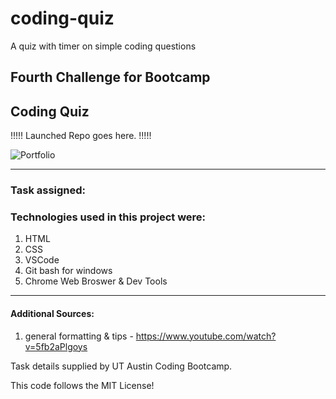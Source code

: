 # coding-quiz
A quiz with timer on simple coding questions

## Fourth Challenge for Bootcamp


## Coding Quiz

!!!!! Launched Repo goes here. !!!!!

![Portfolio](/Assets/Capture.JPG)


------------------------------------------------------------

### Task assigned:


### Technologies used in this project were:
  1. HTML
  2. CSS
  3. VSCode
  4. Git bash for windows
  5. Chrome Web Broswer & Dev Tools

------------------------------------------------------------

#### Additional Sources:
  1. general formatting & tips - https://www.youtube.com/watch?v=5fb2aPlgoys

Task details supplied by UT Austin Coding Bootcamp.

This code follows the MIT License!